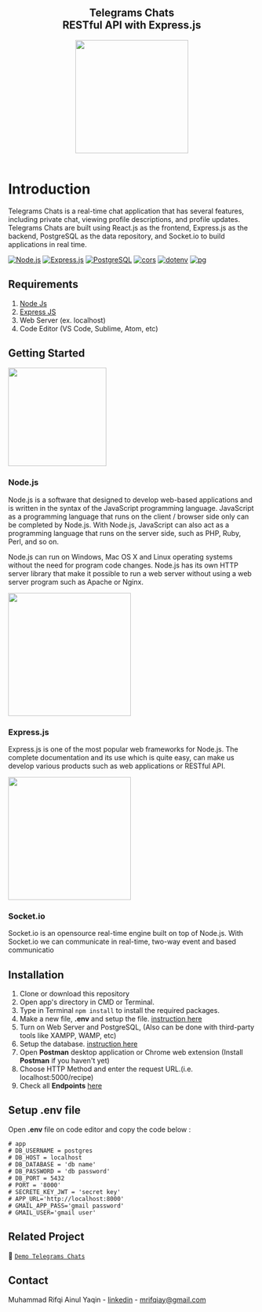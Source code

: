 <div align="center">
<h2 align="center">Telegrams Chats<br>RESTful API with Express.js</h2>
<img src="https://i.postimg.cc/CMXVVsR6/Group-5856.png" width="auto" height="230" cover />
 </div>

<br />

# Introduction

Telegrams Chats is a real-time chat application that has several features, including private chat, viewing profile descriptions, and profile updates. Telegrams Chats are built using React.js as the frontend, Express.js as the backend, PostgreSQL as the data repository, and Socket.io to build applications in real time.

[![Node.js](https://img.shields.io/badge/Node.js-v.16.14.0-green.svg?style=flat-square&logo=appveyor)](https://nodejs.org/) [![Express.js](https://img.shields.io/badge/Express.js-4.17.3-orange.svg?style=flat-square&logo=appveyor)](https://expressjs.com/en/starter/installing.html) [![PostgreSQL](https://img.shields.io/badge/postgresql-v14.2-blue?style=flat-square&logo=appveyor)](https://www.postgresql.org/) [![cors](https://img.shields.io/badge/cors-v2.8.5-success?style=flat-square&logo=appveyor)](https://www.npmjs.com/package/cors) [![dotenv](https://img.shields.io/badge/dotenv-v16.0.0-blueviolet?style=flat-square&logo=appveyor)](https://www.npmjs.com/package/dotenv) [![pg](https://img.shields.io/badge/pg-v8.7.3-success?style=flat-square&logo=appveyor)](https://www.npmjs.com/package/pg)

## Requirements

1. [Node Js](https://nodejs.org/en/download/)
2. [Express JS](https://expressjs.com/en/starter/installing.html)
3. Web Server (ex. localhost)
4. Code Editor (VS Code, Sublime, Atom, etc)

## Getting Started

<img src="https://www.javatpoint.com/js/nodejs/images/node-js-tutorial.png" width="200"/>

### Node.js

Node.js is a software that designed to develop web-based applications and is written in the syntax of the JavaScript programming language. JavaScript as a programming language that runs on the client / browser side only can be completed by Node.js. With Node.js, JavaScript can also act as a programming language that runs on the server side, such as PHP, Ruby, Perl, and so on.

Node.js can run on Windows, Mac OS X and Linux operating systems without the need for program code changes. Node.js has its own HTTP server library that make it possible to run a web server without using a web server program such as Apache or Nginx.

<img src="https://expressjs.com/images/express-facebook-share.png" width="250"/>

### Express.js

Express.js is one of the most popular web frameworks for Node.js. The complete documentation and its use which is quite easy, can make us develop various products such as web applications or RESTful API.

<img src="https://miro.medium.com/max/1400/0*xAADmPJN52Yy6XJV.jpg" width="250"/>

### Socket.io

Socket.io is an opensource real-time engine built on top of Node.js. With Socket.io we can communicate in real-time, two-way event and based communicatio

## Installation

1. Clone or download this repository
2. Open app's directory in CMD or Terminal.
3. Type in Terminal `npm install` to install the required packages.
4. Make a new file, **.env** and setup the file. [instruction here](#setup-env-file)
5. Turn on Web Server and PostgreSQL, (Also can be done with third-party tools like XAMPP, WAMP, etc)
6. Setup the database. [instruction here](#setup-database)
7. Open **Postman** desktop application or Chrome web extension (Install **Postman** if you haven't yet)
8. Choose HTTP Method and enter the request URL.(i.e. localhost:5000/recipe)
9. Check all **Endpoints** [here](#endpoints)

## Setup .env file

Open **.env** file on code editor and copy the code below :

```
# app
# DB_USERNAME = postgres
# DB_HOST = localhost
# DB_DATABASE = 'db name'
# DB_PASSWORD = 'db password'
# DB_PORT = 5432
# PORT = '8000'
# SECRETE_KEY_JWT = 'secret key'
# APP_URL='http://localhost:8000'
# GMAIL_APP_PASS='gmail password'
# GMAIL_USER='gmail user'
```

## Related Project

:rocket: [`Demo Telegrams Chats`](https://tugas-telegram-app.vercel.app/)

## Contact

Muhammad Rifqi Ainul Yaqin - [linkedin](www.linkedin.com/in/rifqiay) - mrifqiay@gmail.com
